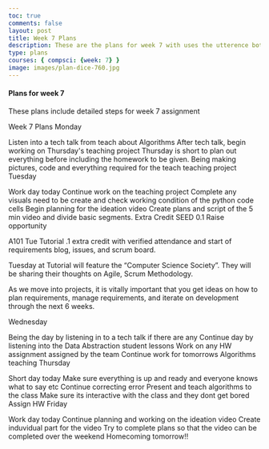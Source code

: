 ```yaml
---
toc: true
comments: false
layout: post
title: Week 7 Plans
description: These are the plans for week 7 with uses the utterence bot
type: plans
courses: { compsci: {week: 7} }
image: images/plan-dice-760.jpg
---
```



#### Plans for week 7
These plans include detailed steps for week 7 assignment

Week 7 Plans
Monday

 Listen into a tech talk from teach about Algorithms
 After tech talk, begin working on Thursday's teaching project
 Thursday is short to plan out everything before including the homework to be given.
 Being making pictures, code and everything required for the teach teaching project
Tuesday

 Work day today
 Continue work on the teaching project
 Complete any visuals need to be create and check working condition of the python code cells
 Begin planning for the ideation video
 Create plans and script of the 5 min video and divide basic segments.
Extra Credit SEED 0.1 Raise opportunity

A101 Tue Tutorial .1 extra credit with verified attendance and start of requirements blog, issues, and scrum board.

Tuesday at Tutorial will feature the “Computer Science Society”. They will be sharing their thoughts on Agile, Scrum Methodology.

As we move into projects, it is vitally important that you get ideas on how to plan requirements, manage requirements, and iterate on development through the next 6 weeks.

Wednesday

 Being the day by listening in to a tech talk if there are any
 Continue day by listening into the Data Abstraction student lessons
 Work on any HW assignment assigned by the team
 Continue work for tomorrows Algorithms teaching
Thursday

 Short day today
 Make sure everything is up and ready and everyone knows what to say etc
 Continue correcting error
 Present and teach algorithms to the class
 Make sure its interactive with the class and they dont get bored
 Assign HW
Friday

 Work day today
 Continue planning and working on the ideation video
 Create induvidual part for the video
 Try to complete plans so that the video can be completed over the weekend
 Homecoming tomorrow!!


